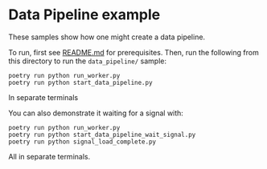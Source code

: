 # Data Pipeline example

These samples show how one might create a data pipeline.

To run, first see [README.md](../README.md) for prerequisites. Then, run the following from this directory to run the `data_pipeline/` sample:

    poetry run python run_worker.py
    poetry run python start_data_pipeline.py

In separate terminals

You can also demonstrate it waiting for a signal with:

    poetry run python run_worker.py
    poetry run python start_data_pipeline_wait_signal.py
    poetry run python signal_load_complete.py

All in separate terminals.